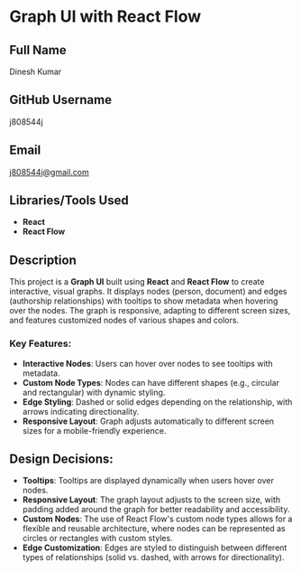 # Graph UI with React Flow

## Full Name
Dinesh Kumar

## GitHub Username
j808544j

## Email
j808544j@gmail.com

## Libraries/Tools Used
- **React**
- **React Flow**


## Description

This project is a **Graph UI** built using **React** and **React Flow** to create interactive, visual graphs. It displays nodes (person, document) and edges (authorship relationships) with tooltips to show metadata when hovering over the nodes. The graph is responsive, adapting to different screen sizes, and features customized nodes of various shapes and colors.

### Key Features:
- **Interactive Nodes**: Users can hover over nodes to see tooltips with metadata.
- **Custom Node Types**: Nodes can have different shapes (e.g., circular and rectangular) with dynamic styling.
- **Edge Styling**: Dashed or solid edges depending on the relationship, with arrows indicating directionality.
- **Responsive Layout**: Graph adjusts automatically to different screen sizes for a mobile-friendly experience.


## Design Decisions:
- **Tooltips**: Tooltips are displayed dynamically when users hover over nodes. 
- **Responsive Layout**: The graph layout adjusts to the screen size, with padding added around the graph for better readability and accessibility.
- **Custom Nodes**: The use of React Flow's custom node types allows for a flexible and reusable architecture, where nodes can be represented as circles or rectangles with custom styles.
- **Edge Customization**: Edges are styled to distinguish between different types of relationships (solid vs. dashed, with arrows for directionality).



